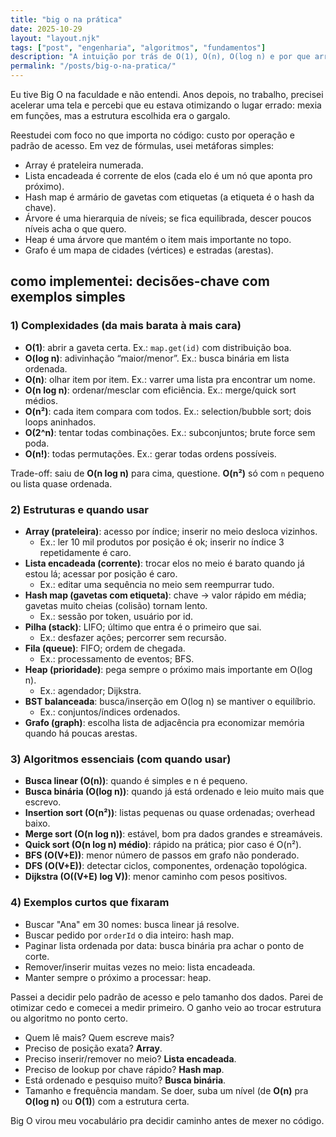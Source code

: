 ```yaml
---
title: "big o na prática"
date: 2025-10-29
layout: "layout.njk"
tags: ["post", "engenharia", "algoritmos", "fundamentos"]
description: "A intuição por trás de O(1), O(n), O(log n) e por que arrays, listas e hash maps se comportam diferente na vida real."
permalink: "/posts/big-o-na-pratica/"
---
```


Eu tive Big O na faculdade e não entendi. Anos depois, no trabalho, precisei acelerar uma tela e percebi que eu estava otimizando o lugar errado: mexia em funções, mas a estrutura escolhida era o gargalo.

Reestudei com foco no que importa no código: custo por operação e padrão de acesso. Em vez de fórmulas, usei metáforas simples:

- Array é prateleira numerada.
- Lista encadeada é corrente de elos (cada elo é um nó que aponta pro próximo).
- Hash map é armário de gavetas com etiquetas (a etiqueta é o hash da chave).
- Árvore é uma hierarquia de níveis; se fica equilibrada, descer poucos níveis acha o que quero.
- Heap é uma árvore que mantém o item mais importante no topo.
- Grafo é um mapa de cidades (vértices) e estradas (arestas).

## como implementei: decisões-chave com exemplos simples

### 1) Complexidades (da mais barata à mais cara)

- **O(1)**: abrir a gaveta certa. Ex.: `map.get(id)` com distribuição boa.
- **O(log n)**: adivinhação “maior/menor”. Ex.: busca binária em lista ordenada.
- **O(n)**: olhar item por item. Ex.: varrer uma lista pra encontrar um nome.
- **O(n log n)**: ordenar/mesclar com eficiência. Ex.: merge/quick sort médios.
- **O(n²)**: cada item compara com todos. Ex.: selection/bubble sort; dois loops aninhados.
- **O(2^n)**: tentar todas combinações. Ex.: subconjuntos; brute force sem poda.
- **O(n!)**: todas permutações. Ex.: gerar todas ordens possíveis.

Trade-off: saiu de **O(n log n)** para cima, questione. **O(n²)** só com `n` pequeno ou lista quase ordenada.

### 2) Estruturas e quando usar

- **Array (prateleira)**: acesso por índice; inserir no meio desloca vizinhos.
  - Ex.: ler 10 mil produtos por posição é ok; inserir no índice 3 repetidamente é caro.
- **Lista encadeada (corrente)**: trocar elos no meio é barato quando já estou lá; acessar por posição é caro.
  - Ex.: editar uma sequência no meio sem reempurrar tudo.
- **Hash map (gavetas com etiqueta)**: chave → valor rápido em média; gavetas muito cheias (colisão) tornam lento.
  - Ex.: sessão por token, usuário por id.
- **Pilha (stack)**: LIFO; último que entra é o primeiro que sai.
  - Ex.: desfazer ações; percorrer sem recursão.
- **Fila (queue)**: FIFO; ordem de chegada.
  - Ex.: processamento de eventos; BFS.
- **Heap (prioridade)**: pega sempre o próximo mais importante em O(log n).
  - Ex.: agendador; Dijkstra.
- **BST balanceada**: busca/inserção em O(log n) se mantiver o equilíbrio.
  - Ex.: conjuntos/índices ordenados.
- **Grafo (graph)**: escolha lista de adjacência pra economizar memória quando há poucas arestas.

### 3) Algoritmos essenciais (com quando usar)

- **Busca linear (O(n))**: quando é simples e n é pequeno.
- **Busca binária (O(log n))**: quando já está ordenado e leio muito mais que escrevo.
- **Insertion sort (O(n²))**: listas pequenas ou quase ordenadas; overhead baixo.
- **Merge sort (O(n log n))**: estável, bom pra dados grandes e streamáveis.
- **Quick sort (O(n log n) médio)**: rápido na prática; pior caso é O(n²).
- **BFS (O(V+E))**: menor número de passos em grafo não ponderado.
- **DFS (O(V+E))**: detectar ciclos, componentes, ordenação topológica.
- **Dijkstra (O((V+E) log V))**: menor caminho com pesos positivos.

### 4) Exemplos curtos que fixaram

- Buscar "Ana" em 30 nomes: busca linear já resolve.
- Buscar pedido por `orderId` o dia inteiro: hash map.
- Paginar lista ordenada por data: busca binária pra achar o ponto de corte.
- Remover/inserir muitas vezes no meio: lista encadeada.
- Manter sempre o próximo a processar: heap.

Passei a decidir pelo padrão de acesso e pelo tamanho dos dados. Parei de otimizar cedo e comecei a medir primeiro. O ganho veio ao trocar estrutura ou algoritmo no ponto certo.

- Quem lê mais? Quem escreve mais?
- Preciso de posição exata? **Array**.
- Preciso inserir/remover no meio? **Lista encadeada**.
- Preciso de lookup por chave rápido? **Hash map**.
- Está ordenado e pesquiso muito? **Busca binária**.
- Tamanho e frequência mandam. Se doer, suba um nível (de **O(n)** pra **O(log n)** ou **O(1)**) com a estrutura certa.

Big O virou meu vocabulário pra decidir caminho antes de mexer no código.

 


